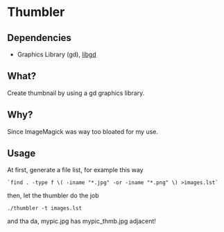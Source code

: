 # Thumbler

## Dependencies
* Graphics Library (gd), [libgd](http://www.libgd.org/)

## What?
Create thumbnail by using a gd graphics library.

## Why?
Since ImageMagick was way too bloated for my use.

## Usage
At first, generate a file list, for example this way

	`find . -type f \( -iname "*.jpg" -or -iname "*.png" \) >images.lst`

then, let the thumbler do the job

	./thumbler -t images.lst

and tha da, mypic.jpg has mypic_thmb.jpg adjacent!

